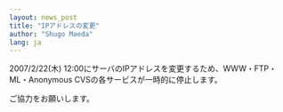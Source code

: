 ```yaml
---
layout: news_post
title: "IPアドレスの変更"
author: "Shugo Maeda"
lang: ja
---
```


2007/2/22(木) 12:00にサーバのIPアドレスを変更するため、WWW・FTP・ML・Anonymous
CVSの各サービスが一時的に停止します。

ご協力をお願いします。

